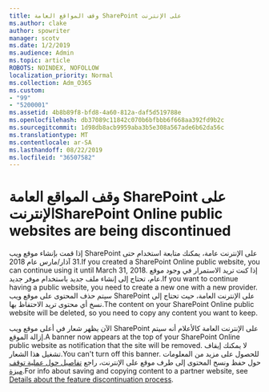 ```yaml
---
title: وقف المواقع العامة SharePoint على الإنترنت
ms.author: clake
author: spowriter
manager: scotv
ms.date: 1/2/2019
ms.audience: Admin
ms.topic: article
ROBOTS: NOINDEX, NOFOLLOW
localization_priority: Normal
ms.collection: Adm_O365
ms.custom:
- "99"
- "5200001"
ms.assetid: 4b8b89f8-bfd8-4a60-812a-daf5d519788e
ms.openlocfilehash: db37089c11842c070b6bfbbb6f668aa392fd9b2c
ms.sourcegitcommit: 1d98db8acb9959aba3b5e308a567ade6b62da56c
ms.translationtype: MT
ms.contentlocale: ar-SA
ms.lasthandoff: 08/22/2019
ms.locfileid: "36507582"
---
```

# <a name="sharepoint-online-public-websites-are-being-discontinued"></a><span data-ttu-id="6263d-102">وقف المواقع العامة SharePoint على الإنترنت</span><span class="sxs-lookup"><span data-stu-id="6263d-102">SharePoint Online public websites are being discontinued</span></span>

<span data-ttu-id="6263d-103">إذا قمت بإنشاء موقع ويب SharePoint على الإنترنت عامة، يمكنك متابعة استخدام حتى 31 آذار/مارس عام 2018.</span><span class="sxs-lookup"><span data-stu-id="6263d-103">If you created a SharePoint Online public website, you can continue using it until March 31, 2018.</span></span> <span data-ttu-id="6263d-104">إذا كنت تريد الاستمرار في وجود موقع عام، تحتاج إلى إنشاء ملف جديد باستخدام موفر جديد.</span><span class="sxs-lookup"><span data-stu-id="6263d-104">If you want to continue having a public website, you need to create a new one with a new provider.</span></span> <span data-ttu-id="6263d-105">سيتم حذف المحتوى على موقع ويب SharePoint على الإنترنت العامة، حيث تحتاج إلى نسخ أي محتوى تريد الاحتفاظ بها.</span><span class="sxs-lookup"><span data-stu-id="6263d-105">The content on your SharePoint Online public website will be deleted, so you need to copy any content you want to keep.</span></span>
  
<span data-ttu-id="6263d-106">الآن يظهر شعار في أعلى موقع ويب SharePoint على الإنترنت العامة كالأعلام أنه سيتم إزالة الموقع.</span><span class="sxs-lookup"><span data-stu-id="6263d-106">A banner now appears at the top of your SharePoint Online public website as notification that the site will be removed.</span></span> <span data-ttu-id="6263d-107">لا يمكنك إيقاف تشغيل هذا الشعار.</span><span class="sxs-lookup"><span data-stu-id="6263d-107">You can't turn off this banner.</span></span> <span data-ttu-id="6263d-108">للحصول على مزيد من المعلومات حول حفظ ونسخ المحتوى إلى طرف موقع على الإنترنت، راجع [تفاصيل حول عملية توقف ميزة](https://go.microsoft.com/fwlink/?linkid=866980).</span><span class="sxs-lookup"><span data-stu-id="6263d-108">For info about saving and copying content to a partner website, see [Details about the feature discontinuation process](https://go.microsoft.com/fwlink/?linkid=866980).</span></span>
  